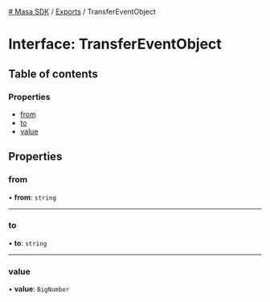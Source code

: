 [# Masa SDK](../README.md) / [Exports](../modules.md) / TransferEventObject

# Interface: TransferEventObject

## Table of contents

### Properties

- [from](TransferEventObject.md#from)
- [to](TransferEventObject.md#to)
- [value](TransferEventObject.md#value)

## Properties

### from

• **from**: `string`

___

### to

• **to**: `string`

___

### value

• **value**: `BigNumber`
